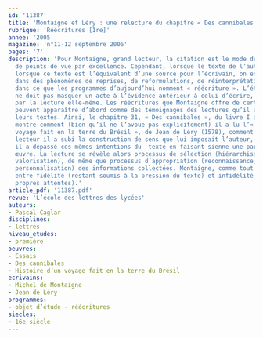 ```yaml
---
id: '11387'
title: 'Montaigne et Léry : une relecture du chapitre « Des cannibales ». Étude d’extraits'
rubrique: 'Réécritures [1re]'
annee: '2005'
magazine: 'n°11-12 septembre 2006'
pages: '7'
description: 'Pour Montaigne, grand lecteur, la citation est le mode de confrontation
  de points de vue par excellence. Cependant, lorsque le texte de l’autre est réécrit,
  lorsque ce texte est l’équivalent d’une source pour l’écrivain, on entre dans l’intertextualité,
  dans des phénomènes de reprises, de reformulations, de réinterprétations, bref,
  dans ce que les programmes d’aujourd’hui nomment « réécriture ». L’étude des réécritures
  ne doit pas masquer un acte à l’évidence antérieur à celui d’écrire, acte constitué
  par la lecture elle-même. Les réécritures que Montaigne offre de certains auteurs
  peuvent apparaître d’abord comme des témoignages des lectures qu’il a faites de
  leurs textes. Ainsi, le chapitre 31, « Des cannibales », du livre I des « Essais »
  montre comment (bien qu’il ne l’avoue pas explicitement) il a lu l’« Histoire d’un
  voyage fait en la terre du Brésil », de Jean de Léry (1578), comment en tant que
  lecteur il a subi la construction de sens que lui imposait l’auteur, et comment
  il a dépassé ces mêmes intentions du  texte en faisant sienne une partie de cette
  œuvre. La lecture se révèle alors processus de sélection (hiérarchisation, élimination,
  valorisation), de même que processus d’appropriation (reconnaissance, assimilation,
  personnalisation) des informations collectées. Montaigne, comme tout lecteur, oscille
  entre fidélité (restant soumis à la pression du texte) et infidélité (soumis à ses
  propres attentes).'
article_pdf: '11387.pdf'
revue: 'L’école des lettres des lycées'
auteurs:
- Pascal Caglar
disciplines:
- lettres
niveau_etudes:
- première
oeuvres:
- Essais
- Des cannibales
- Histoire d’un voyage fait en la terre du Brésil
ecrivains:
- Michel de Montaigne
- Jean de Léry
programmes:
- objet d’étude - réécritures
siecles:
- 16e siècle
---
```


